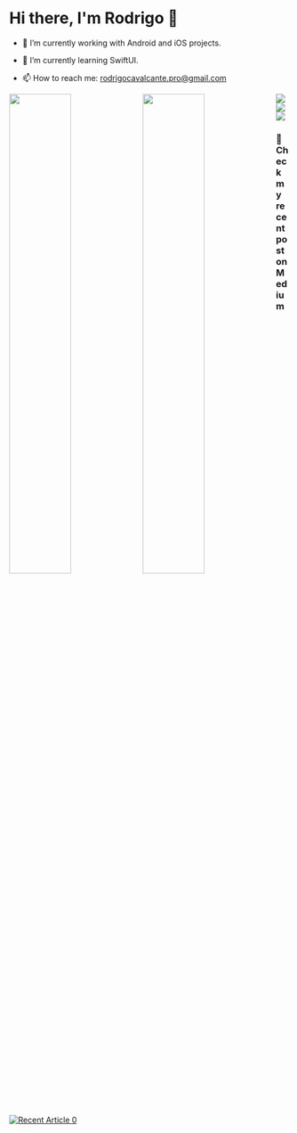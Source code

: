 # Hi there, I'm Rodrigo 👋
  
- 🔭 I’m currently working with Android and iOS projects.

- 🌱 I’m currently learning SwiftUI.

- 📫 How to reach me: rodrigocavalcante.pro@gmail.com

<!-- 🤔 I’m looking for help get a job -->
<!-- 💬 Ask me about -->
<!-- 👯 I’m looking to collaborate on ... -->

<img align="left" width="47%" src="https://github-readme-stats.vercel.app/api/top-langs/?username=rodrigoliveirac&layout=compact" />
<img align="left" width="47%" src="https://github-readme-stats.vercel.app/api?username=rodrigoliveirac&show_icons=true&theme=radical" />

<img align="left" src="https://img.shields.io/badge/kotlin-%230095D5.svg?style=for-the-badge&logo=kotlin&logoColor=white" />
<img align="left" src="https://img.shields.io/badge/java-%23ED8B00.svg?style=for-the-badge&logo=java&logoColor=white" />
<img src="https://img.shields.io/badge/Android%20Studio-3DDC84.svg?style=for-the-badge&logo=android-studio&logoColor=white" />

### 📝 Check my recent post on Medium
<!-- <a target="_blank" href="https://medium.com/android-dev-br/internal-storage-fileprovider-com-jetpack-compose-16f41c2d21c0"><img src="https://miro.medium.com/v2/resize:fit:4800/format:webp/1*luY9bZGwrlpfTu3iT5Eubw.png" alt="Recent Article 0" width="200" height="120"> -->

<a target="_blank" href="https://github-readme-medium-recent-article.vercel.app/medium/@rodrigocavalcante.pro/0"><img src="https://github-readme-medium-recent-article.vercel.app/medium/@rodrigocavalcante.pro/0" alt="Recent Article 0"> 









